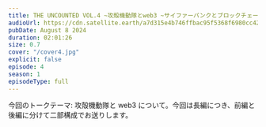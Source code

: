 ```yaml
---
title: THE UNCOUNTED VOL.4 ~攻殻機動隊とweb3 ~サイファーパンクとブロックチェーン、既存経済と並行経済 (前編)~
audioUrl: https://cdn.satellite.earth/a7d315e4b746ffbac95f5368f6980cc42566092904c56577a9268c7cd65ec77b.wav
pubDate: August 8 2024
duration: 02:01:26
size: 0.7
cover: "/cover4.jpg"
explicit: false
episode: 4
season: 1
episodeType: full
---
```

今回のトークテーマ: 攻殻機動隊と web3 について。今回は長編につき、前編と後編に分けて二部構成でお送りします。
